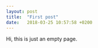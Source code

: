 ```yaml
---
layout: post
title:  "First post"
date:   2018-03-25 10:57:58 +0200
---
```

Hi, this is just an empty page.

